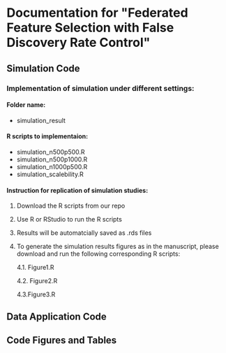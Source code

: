 # Documentation for "Federated Feature Selection with False Discovery Rate Control"

## Simulation Code

###  Implementation of simulation under different settings:

#### Folder name: 
- simulation_result

#### R scripts to implementaion:
 - simulation_n500p500.R
 - simulation_n500p1000.R
 - simulation_n1000p500.R
 - simulation_scalebility.R

#### Instruction for replication of simulation studies:
1. Download the R scripts from our repo
2. Use R or RStudio to run the R scripts
3. Results will be automatcially saved as .rds files
4. To generate the simulation results figures as in the manuscript, please download and run the following corresponding R scripts:
   
   4.1. Figure1.R
   
   4.2. Figure2.R
   
   4.3.Figure3.R


## Data Application Code

## Code Figures and Tables 
